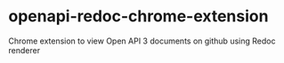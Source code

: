 # openapi-redoc-chrome-extension
Chrome extension to view Open API 3 documents on github using Redoc renderer
